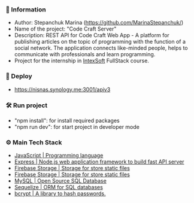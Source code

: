 ### 📝 Information

- Author: Stepanchuk Marina (https://github.com/MarinaStepanchuk/)
- Name of the project: "Code Craft Server"
- Description: REST API for Code Craft Web App - A platform for publishing articles on the topic of programming with the function of a social network. The application connects like-minded people, helps to communicate with professionals and learn programming.
- Project for the internship in [IntexSoft](https://www.intexsoft.by/) FullStack course.

### 🔗 Deploy

- https://nisnas.synology.me:3001/apiv3

### 🛠️ Run project

- "npm install": for install required packages
- "npm run dev": for start project in developer mode

### ⚙️ Main Tech Stack

- [JavaScript | Programming language](https://developer.mozilla.org/ru/docs/Web/JavaScript)
- [Express | Node.js web application framework to build fast API server](https://expressjs.com/)
- [Firebase Storage | Storage for store static files](https://firebase.google.com/)
- [Firebase Storage | Storage for store static files](https://firebase.google.com/)
- [MySQL | Open Source SQL Database](https://www.mysql.com/)
- [Sequelize | ORM for SQL databases](https://www.mysql.com/)
- [bcrypt | A library to hash passwords.](https://github.com/kelektiv/node.bcrypt.js)
